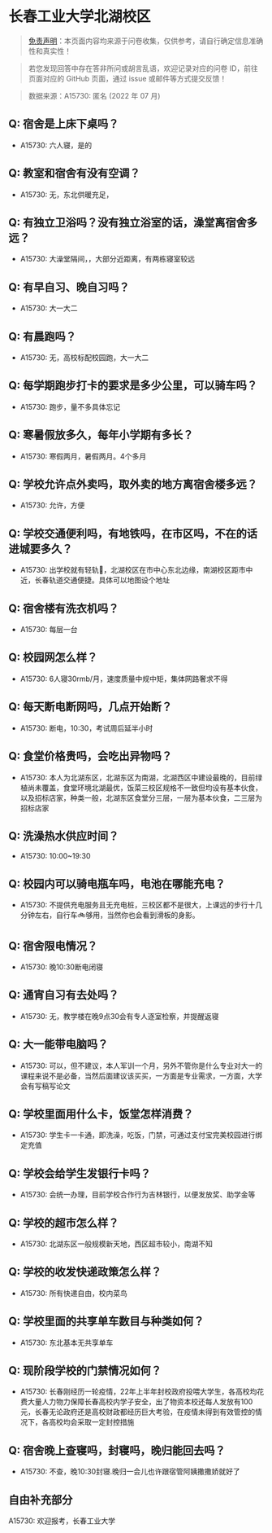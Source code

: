 # 长春工业大学北湖校区

> [免责声明](https://colleges.chat/#_3)：本页面内容均来源于问卷收集，仅供参考，请自行确定信息准确性和真实性！

> 若您发现回答中存在答非所问或胡言乱语，欢迎记录对应的问卷 ID，前往页面对应的 GitHub 页面，通过 issue 或邮件等方式提交反馈！

> 数据来源：A15730: 匿名 (2022 年 07 月)

## Q: 宿舍是上床下桌吗？

- A15730: 六人寝，是的

## Q: 教室和宿舍有没有空调？

- A15730: 无，东北供暖充足，

## Q: 有独立卫浴吗？没有独立浴室的话，澡堂离宿舍多远？

- A15730: 大澡堂隔间，，大部分近距离，有两栋寝室较远

## Q: 有早自习、晚自习吗？

- A15730: 大一大二

## Q: 有晨跑吗？

- A15730: 无，高校标配校园跑，大一大二

## Q: 每学期跑步打卡的要求是多少公里，可以骑车吗？

- A15730: 跑步，量不多具体忘记

## Q: 寒暑假放多久，每年小学期有多长？

- A15730: 寒假两月，暑假两月。4个多月

## Q: 学校允许点外卖吗，取外卖的地方离宿舍楼多远？

- A15730: 允许，方便

## Q: 学校交通便利吗，有地铁吗，在市区吗，不在的话进城要多久？

- A15730: 出学校就有轻轨🚈，北湖校区在市中心东北边缘，南湖校区距市中近，长春轨道交通便捷。具体可以地图设个地址

## Q: 宿舍楼有洗衣机吗？

- A15730: 每层一台

## Q: 校园网怎么样？

- A15730: 6人寝30rmb/月，速度质量中规中矩，集体网路奢求不得

## Q: 每天断电断网吗，几点开始断？

- A15730: 断电，10:30，考试周后延半小时

## Q: 食堂价格贵吗，会吃出异物吗？

- A15730: 本人为北湖东区，北湖东区为南湖，北湖西区中建设最晚的，目前绿植尚未覆盖，食堂环境北湖最优，饭菜三校区规格不一致但均设有基本伙食，以及招标店家，种类一般，北湖东区食堂分三层，一层为基本伙食，二三层为招标店家

## Q: 洗澡热水供应时间？

- A15730: 10:00\~19:30

## Q: 校园内可以骑电瓶车吗，电池在哪能充电？

- A15730: 不提供充电服务且无充电桩，三校区都不是很大，上课远的步行十几分钟左右，自行车🚲够用，当然你也会看到滑板的身影。

## Q: 宿舍限电情况？

- A15730: 晚10:30断电闭寝

## Q: 通宵自习有去处吗？

- A15730: 无，教学楼在晚9点30会有专人逐室检察，并提醒返寝

## Q: 大一能带电脑吗？

- A15730: 可以，但不建议，本人军训一个月，另外不管你是什么专业对大一的课程来说不是必备，当然后面建议该买买，一方面是专业需求，一方面，大学会有写稿写论文

## Q: 学校里面用什么卡，饭堂怎样消费？

- A15730: 学生卡一卡通，即洗澡，吃饭，门禁，可通过支付宝完美校园进行绑定充值

## Q: 学校会给学生发银行卡吗？

- A15730: 会统一办理，目前学校合作行为吉林银行，以便发放奖、助学金等

## Q: 学校的超市怎么样？

- A15730: 北湖东区一般规模新天地，西区超市较小，南湖不知

## Q: 学校的收发快递政策怎么样？

- A15730: 所有快递自由，校内菜鸟

## Q: 学校里面的共享单车数目与种类如何？

- A15730: 东北基本无共享单车

## Q: 现阶段学校的门禁情况如何？

- A15730: 长春刚经历一轮疫情，22年上半年封校政府投喂大学生，各高校均花费大量人力物力保障长春高校内学子安全，出了物资本校还每人发放有100元，长春无论政府还是高校财政都经历巨大考验，在疫情未得到有效管控的情况下，各高校均会采取一定封控措施

## Q: 宿舍晚上查寝吗，封寝吗，晚归能回去吗？

- A15730: 不查，晚10:30封寝.晚归一会儿也许跟宿管阿姨撒撒娇就好了

## 自由补充部分

A15730: 欢迎报考，长春工业大学